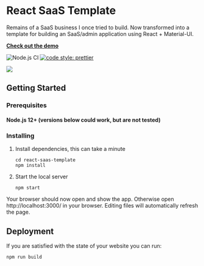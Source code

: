 # React SaaS Template
Remains of a SaaS business I once tried to build. Now transformed into a template for building an SaaS/admin application using React + Material-UI.

[**Check out the demo**](https://reactsaastemplate.com)

![Node.js CI](https://github.com/dunky11/react-saas-template/workflows/Node.js%20CI/badge.svg)
[![code style: prettier](https://img.shields.io/badge/code_style-prettier-ff69b4.svg)](https://github.com/prettier/prettier)

[<img src="/.github/gifs/showcase.gif">](https://reactsaastemplate.com "Go to demo website")


## Getting Started

### Prerequisites

#### Node.js 12+ (versions below could work, but are not tested)


### Installing

1. Install dependencies, this can take a minute

   ```
   cd react-saas-template
   npm install
   ```
2. Start the local server

   ```
   npm start
   ```

Your browser should now open and show the app. Otherwise open http://localhost:3000/ in your browser. Editing files will automatically refresh the page.


## Deployment

If you are satisfied with the state of your website you can run:

```
npm run build 
```


